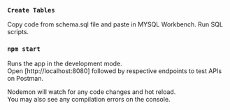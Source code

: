 ### `Create Tables`

Copy code from schema.sql file and paste in MYSQL Workbench. Run SQL scripts.

### `npm start`

Runs the app in the development mode.\
Open [http://localhost:8080] followed by respective endpoints to test APIs on Postman.

Nodemon will watch for any code changes and hot reload.\
You may also see any compilation errors on the console.